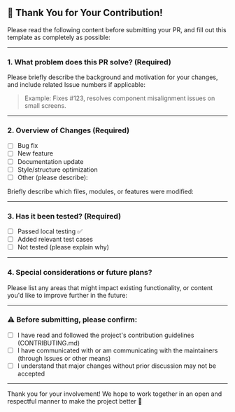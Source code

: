 ## 👋 Thank You for Your Contribution!

Please read the following content before submitting your PR, and fill out this template as completely as possible:

---

### 1. What problem does this PR solve? (Required)

Please briefly describe the background and motivation for your changes, and include related Issue numbers if applicable:

> Example: Fixes #123, resolves component misalignment issues on small screens.

---

### 2. Overview of Changes (Required)

- [ ] Bug fix
- [ ] New feature
- [ ] Documentation update
- [ ] Style/structure optimization
- [ ] Other (please describe):

Briefly describe which files, modules, or features were modified:

---

### 3. Has it been tested? (Required)

- [ ] Passed local testing ✅
- [ ] Added relevant test cases
- [ ] Not tested (please explain why)

---

### 4. Special considerations or future plans?

Please list any areas that might impact existing functionality, or content you'd like to improve further in the future:

---

### ⚠️ Before submitting, please confirm:

- [ ] I have read and followed the project's contribution guidelines (CONTRIBUTING.md)
- [ ] I have communicated with or am communicating with the maintainers (through Issues or other means)
- [ ] I understand that major changes without prior discussion may not be accepted

---

Thank you for your involvement! We hope to work together in an open and respectful manner to make the project better 🙌

